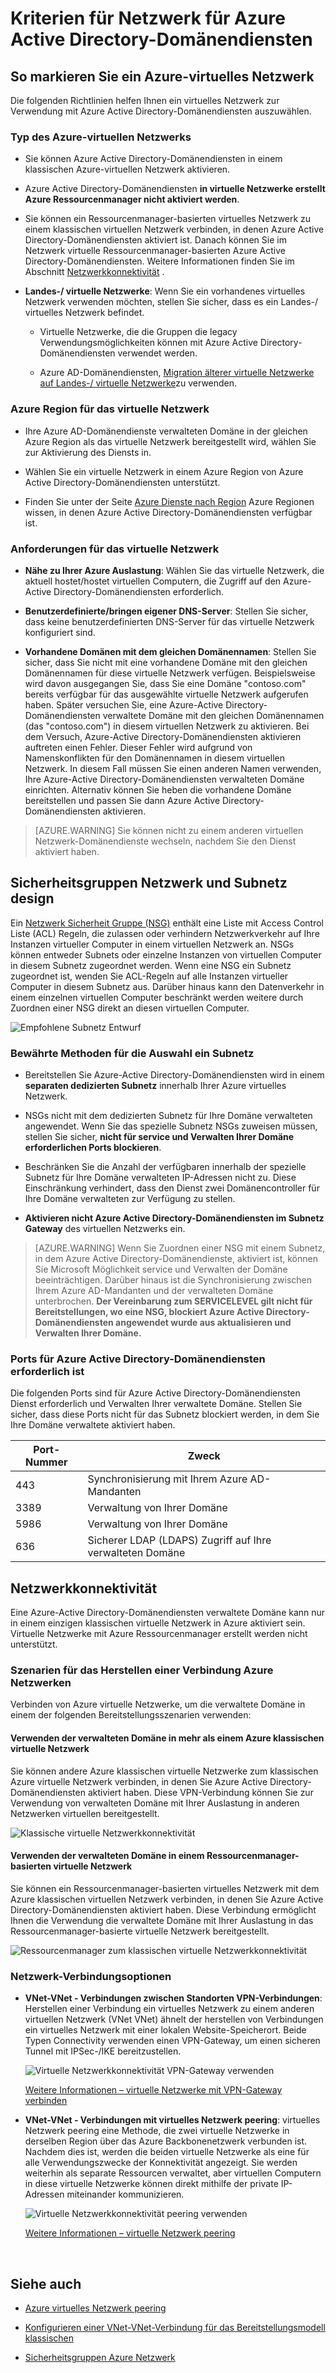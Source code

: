 <properties
    pageTitle="Azure-Active Directory-Domänendiensten: Netzwerke Richtlinien | Microsoft Azure"
    description="Kriterien für Netzwerk für Azure Active Directory-Domänendiensten"
    services="active-directory-ds"
    documentationCenter=""
    authors="mahesh-unnikrishnan"
    manager="stevenpo"
    editor="curtand"/>

<tags
    ms.service="active-directory-ds"
    ms.workload="identity"
    ms.tgt_pltfrm="na"
    ms.devlang="na"
    ms.topic="article"
    ms.date="10/18/2016"
    ms.author="maheshu"/>

# <a name="networking-considerations-for-azure-ad-domain-services"></a>Kriterien für Netzwerk für Azure Active Directory-Domänendiensten

## <a name="how-to-select-an-azure-virtual-network"></a>So markieren Sie ein Azure-virtuelles Netzwerk
Die folgenden Richtlinien helfen Ihnen ein virtuelles Netzwerk zur Verwendung mit Azure Active Directory-Domänendiensten auszuwählen.

### <a name="type-of-azure-virtual-network"></a>Typ des Azure-virtuellen Netzwerks

- Sie können Azure Active Directory-Domänendiensten in einem klassischen Azure-virtuellen Netzwerk aktivieren.

- Azure Active Directory-Domänendiensten **in virtuelle Netzwerke erstellt Azure Ressourcenmanager nicht aktiviert werden**.

- Sie können ein Ressourcenmanager-basierten virtuelles Netzwerk zu einem klassischen virtuellen Netzwerk verbinden, in denen Azure Active Directory-Domänendiensten aktiviert ist. Danach können Sie im Netzwerk virtuelle Ressourcenmanager-basierten Azure Active Directory-Domänendiensten. Weitere Informationen finden Sie im Abschnitt [Netzwerkkonnektivität](active-directory-ds-networking.md#network-connectivity) .

- **Landes-/ virtuelle Netzwerke**: Wenn Sie ein vorhandenes virtuelles Netzwerk verwenden möchten, stellen Sie sicher, dass es ein Landes-/ virtuelles Netzwerk befindet.

    - Virtuelle Netzwerke, die die Gruppen die legacy Verwendungsmöglichkeiten können mit Azure Active Directory-Domänendiensten verwendet werden.

    - Azure AD-Domänendiensten, [Migration älterer virtuelle Netzwerke auf Landes-/ virtuelle Netzwerke](../virtual-network/virtual-networks-migrate-to-regional-vnet.md)zu verwenden.


### <a name="azure-region-for-the-virtual-network"></a>Azure Region für das virtuelle Netzwerk

- Ihre Azure AD-Domänendienste verwalteten Domäne in der gleichen Azure Region als das virtuelle Netzwerk bereitgestellt wird, wählen Sie zur Aktivierung des Diensts in.

- Wählen Sie ein virtuelle Netzwerk in einem Azure Region von Azure Active Directory-Domänendiensten unterstützt.

- Finden Sie unter der Seite [Azure Dienste nach Region](https://azure.microsoft.com/regions/#services/) Azure Regionen wissen, in denen Azure Active Directory-Domänendiensten verfügbar ist.


### <a name="requirements-for-the-virtual-network"></a>Anforderungen für das virtuelle Netzwerk

- **Nähe zu Ihrer Azure Auslastung**: Wählen Sie das virtuelle Netzwerk, die aktuell hostet/hostet virtuellen Computern, die Zugriff auf den Azure-Active Directory-Domänendiensten erforderlich.

- **Benutzerdefinierte/bringen eigener DNS-Server**: Stellen Sie sicher, dass keine benutzerdefinierten DNS-Server für das virtuelle Netzwerk konfiguriert sind.

- **Vorhandene Domänen mit dem gleichen Domänennamen**: Stellen Sie sicher, dass Sie nicht mit eine vorhandene Domäne mit den gleichen Domänennamen für diese virtuelle Netzwerk verfügen. Beispielsweise wird davon ausgegangen Sie, dass Sie eine Domäne "contoso.com" bereits verfügbar für das ausgewählte virtuelle Netzwerk aufgerufen haben. Später versuchen Sie, eine Azure-Active Directory-Domänendiensten verwaltete Domäne mit den gleichen Domänennamen (das "contoso.com") in diesem virtuellen Netzwerk zu aktivieren. Bei dem Versuch, Azure-Active Directory-Domänendiensten aktivieren auftreten einen Fehler. Dieser Fehler wird aufgrund von Namenskonflikten für den Domänennamen in diesem virtuellen Netzwerk. In diesem Fall müssen Sie einen anderen Namen verwenden, Ihre Azure-Active Directory-Domänendiensten verwalteten Domäne einrichten. Alternativ können Sie heben die vorhandene Domäne bereitstellen und passen Sie dann Azure Active Directory-Domänendiensten aktivieren.

> [AZURE.WARNING] Sie können nicht zu einem anderen virtuellen Netzwerk-Domänendienste wechseln, nachdem Sie den Dienst aktiviert haben.


## <a name="network-security-groups-and-subnet-design"></a>Sicherheitsgruppen Netzwerk und Subnetz design
Ein [Netzwerk Sicherheit Gruppe (NSG)](../virtual-network/virtual-networks-nsg.md) enthält eine Liste mit Access Control Liste (ACL) Regeln, die zulassen oder verhindern Netzwerkverkehr auf Ihre Instanzen virtueller Computer in einem virtuellen Netzwerk an. NSGs können entweder Subnets oder einzelne Instanzen von virtuellen Computer in diesem Subnetz zugeordnet werden. Wenn eine NSG ein Subnetz zugeordnet ist, wenden Sie ACL-Regeln auf alle Instanzen virtueller Computer in diesem Subnetz aus. Darüber hinaus kann den Datenverkehr in einem einzelnen virtuellen Computer beschränkt werden weitere durch Zuordnen einer NSG direkt an diesen virtuellen Computer.

![Empfohlene Subnetz Entwurf](./media/active-directory-domain-services-design-guide/vnet-subnet-design.png)


### <a name="best-practices-for-choosing-a-subnet"></a>Bewährte Methoden für die Auswahl ein Subnetz
- Bereitstellen Sie Azure-Active Directory-Domänendiensten wird in einem **separaten dedizierten Subnetz** innerhalb Ihrer Azure virtuelles Netzwerk.

- NSGs nicht mit dem dedizierten Subnetz für Ihre Domäne verwalteten angewendet. Wenn Sie das spezielle Subnetz NSGs zuweisen müssen, stellen Sie sicher, **nicht für service und Verwalten Ihrer Domäne erforderlichen Ports blockieren**.

- Beschränken Sie die Anzahl der verfügbaren innerhalb der spezielle Subnetz für Ihre Domäne verwalteten IP-Adressen nicht zu. Diese Einschränkung verhindert, dass den Dienst zwei Domänencontroller für Ihre Domäne verwalteten zur Verfügung zu stellen.

- **Aktivieren nicht Azure Active Directory-Domänendiensten im Subnetz Gateway** des virtuellen Netzwerks ein.


> [AZURE.WARNING] Wenn Sie Zuordnen einer NSG mit einem Subnetz, in dem Azure Active Directory-Domänendienste, aktiviert ist, können Sie Microsoft Möglichkeit service und Verwalten der Domäne beeinträchtigen. Darüber hinaus ist die Synchronisierung zwischen Ihrem Azure AD-Mandanten und der verwalteten Domäne unterbrochen. **Der Vereinbarung zum SERVICELEVEL gilt nicht für Bereitstellungen, wo eine NSG, blockiert Azure Active Directory-Domänendiensten angewendet wurde aus aktualisieren und Verwalten Ihrer Domäne.**


### <a name="ports-required-for-azure-ad-domain-services"></a>Ports für Azure Active Directory-Domänendiensten erforderlich ist
Die folgenden Ports sind für Azure Active Directory-Domänendiensten Dienst erforderlich und Verwalten Ihrer verwaltete Domäne. Stellen Sie sicher, dass diese Ports nicht für das Subnetz blockiert werden, in dem Sie Ihre Domäne verwaltete aktiviert haben.

| Port-Nummer | Zweck |
|---|---|
| 443 | Synchronisierung mit Ihrem Azure AD-Mandanten |
| 3389 | Verwaltung von Ihrer Domäne |
| 5986 | Verwaltung von Ihrer Domäne |
| 636 | Sicherer LDAP (LDAPS) Zugriff auf Ihre verwalteten Domäne |



## <a name="network-connectivity"></a>Netzwerkkonnektivität
Eine Azure-Active Directory-Domänendiensten verwaltete Domäne kann nur in einem einzigen klassischen virtuelle Netzwerk in Azure aktiviert sein. Virtuelle Netzwerke mit Azure Ressourcenmanager erstellt werden nicht unterstützt.


### <a name="scenarios-for-connecting-azure-networks"></a>Szenarien für das Herstellen einer Verbindung Azure Netzwerken
Verbinden von Azure virtuelle Netzwerke, um die verwaltete Domäne in einem der folgenden Bereitstellungsszenarien verwenden:

#### <a name="use-the-managed-domain-in-more-than-one-azure-classic-virtual-network"></a>Verwenden der verwalteten Domäne in mehr als einem Azure klassischen virtuelle Netzwerk
Sie können andere Azure klassischen virtuelle Netzwerke zum klassischen Azure virtuelle Netzwerk verbinden, in denen Sie Azure Active Directory-Domänendiensten aktiviert haben. Diese VPN-Verbindung können Sie zur Verwendung von verwalteten Domäne mit Ihrer Auslastung in anderen Netzwerken virtuellen bereitgestellt.

![Klassische virtuelle Netzwerkkonnektivität](./media/active-directory-domain-services-design-guide/classic-vnet-connectivity.png)

#### <a name="use-the-managed-domain-in-a-resource-manager-based-virtual-network"></a>Verwenden der verwalteten Domäne in einem Ressourcenmanager-basierten virtuelle Netzwerk
Sie können ein Ressourcenmanager-basierten virtuelles Netzwerk mit dem Azure klassischen virtuellen Netzwerk verbinden, in denen Sie Azure Active Directory-Domänendiensten aktiviert haben. Diese Verbindung ermöglicht Ihnen die Verwendung die verwaltete Domäne mit Ihrer Auslastung in das Ressourcenmanager-basierte virtuelle Netzwerk bereitgestellt.

![Ressourcenmanager zum klassischen virtuelle Netzwerkkonnektivität](./media/active-directory-domain-services-design-guide/classic-arm-vnet-connectivity.png)


### <a name="network-connection-options"></a>Netzwerk-Verbindungsoptionen

- **VNet-VNet - Verbindungen zwischen Standorten VPN-Verbindungen**: Herstellen einer Verbindung ein virtuelles Netzwerk zu einem anderen virtuellen Netzwerk (VNet VNet) ähnelt der herstellen von Verbindungen ein virtuelles Netzwerk mit einer lokalen Website-Speicherort. Beide Typen Connectivity verwenden einen VPN-Gateway, um einen sicheren Tunnel mit IPSec-/IKE bereitzustellen.

    ![Virtuelle Netzwerkkonnektivität VPN-Gateway verwenden](./media/active-directory-domain-services-design-guide/vnet-connection-vpn-gateway.jpg)

    [Weitere Informationen – virtuelle Netzwerke mit VPN-Gateway verbinden](../vpn-gateway/virtual-networks-configure-vnet-to-vnet-connection.md)


- **VNet-VNet - Verbindungen mit virtuelles Netzwerk peering**: virtuelles Netzwerk peering eine Methode, die zwei virtuelle Netzwerke in derselben Region über das Azure Backbonenetzwerk verbunden ist. Nachdem dies ist, werden die beiden virtuelle Netzwerke als eine für alle Verwendungszwecke der Konnektivität angezeigt. Sie werden weiterhin als separate Ressourcen verwaltet, aber virtuellen Computern in diese virtuelle Netzwerke können direkt mithilfe der private IP-Adressen miteinander kommunizieren.

    ![Virtuelle Netzwerkkonnektivität peering verwenden](./media/active-directory-domain-services-design-guide/vnet-peering.png)

    [Weitere Informationen – virtuelle Netzwerk peering](../virtual-network/virtual-network-peering-overview.md)



<br>

## <a name="related-content"></a>Siehe auch

- [Azure virtuelles Netzwerk peering](../virtual-network/virtual-network-peering-overview.md)

- [Konfigurieren einer VNet-VNet-Verbindung für das Bereitstellungsmodell klassischen](../vpn-gateway/virtual-networks-configure-vnet-to-vnet-connection.md)

- [Sicherheitsgruppen Azure Netzwerk](../virtual-network/virtual-networks-nsg.md)
